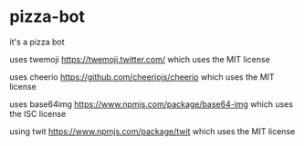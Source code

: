 # pizza-bot
 

it's a pizza bot


uses twemoji https://twemoji.twitter.com/ which uses the MIT license 

uses cheerio https://github.com/cheeriojs/cheerio which uses the MIT license

uses base64img https://www.npmjs.com/package/base64-img which uses the ISC license

using twit https://www.npmjs.com/package/twit which uses the MIT license
